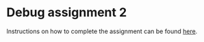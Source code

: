 # Debug assignment 2

Instructions on how to complete the assignment can be found [here](./instructions/README.md).
